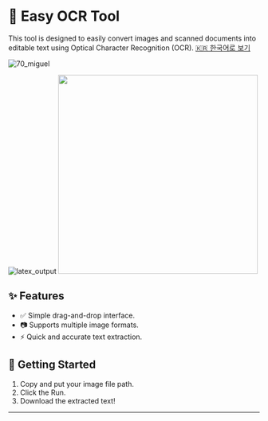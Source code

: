 # 📄 Easy OCR Tool

This tool is designed to easily convert images and scanned documents into editable text using Optical Character Recognition (OCR).
[🇰🇷 한국어로 보기](README_kr.md)

![70_miguel](https://github.com/user-attachments/assets/353552f1-6791-48f8-862c-834d8aeeb990)

![latex_output](https://github.com/user-attachments/assets/eb36d27a-f247-4848-b922-1b67fb6bee91)
<img src="https://github.com/user-attachments/assets/eb36d27a-f247-4848-b922-1b67fb6bee91" width="400">

## ✨ Features
- ✅ Simple drag-and-drop interface.
- 📷 Supports multiple image formats.
- ⚡ Quick and accurate text extraction.

## 🚀 Getting Started
1. Copy and put your image file path.
2. Click the Run.
3. Download the extracted text!

---

